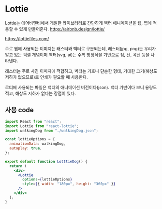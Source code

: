 # Lottie

Lottie는 에어비앤비에서 개발한 라이브러리로 간단하게 벡터 애니메이션을 웹, 앱에 적용할 수 있게 만들어준다.
https://airbnb.design/lottie/

https://lottiefiles.com/

주로 웹에 사용되는 이미지는 래스터와 벡터로 구분되는데, 레스터(jpg, png)는 우리가 알고 있는 픽셀 개념이며 벡터(svg, ai)는 수학 방정식을 기반으로 점, 선, 곡선 등을 나타낸다.

래스터는 주로 사진 이미지에 적합하고, 벡터는 기호나 단순한 형태, 거대한 크기(해상도 저하가 없으므로)로 인쇄가 필요할 때 사용한다.

로티에 사용되는 파일은 백터의 애니메이션 버전이다(json). 백터 기반이다 보니 용량도 적고, 해상도 저하가 없다는 장점이 있다.

## 사용 code

```jsx
import React from "react";
import Lottie from "react-lottie";
import walkingDog from "./walkingDog.json";

const lottieOptions = {
  animationData: walkingDog,
  autoplay: true,
};

export default function LotttieDog() {
  return (
    <div>
      <Lottie
        options={lottieOptions}
        style={{ width: "180px", height: "360px" }}
      />
    </div>
  );
}
```
